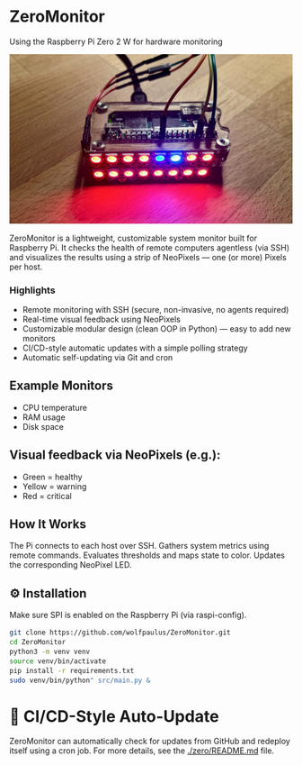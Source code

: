 # ZeroMonitor

Using the Raspberry Pi Zero 2 W for hardware monitoring

![zeromon1.jpeg](images/zeromon1.jpeg)

ZeroMonitor is a lightweight, customizable system monitor built for Raspberry Pi. 
It checks the health of remote computers agentless (via SSH) and visualizes the results 
using a strip of NeoPixels — one (or more) Pixels per host.

### Highlights
- Remote monitoring with SSH (secure, non-invasive, no agents required)
- Real-time visual feedback using NeoPixels
- Customizable modular design (clean OOP in Python) — easy to add new monitors
- CI/CD-style automatic updates with a simple polling strategy
- Automatic self-updating via Git and cron

## Example Monitors
- CPU temperature
- RAM usage
- Disk space

## Visual feedback via NeoPixels (e.g.):
- Green = healthy
- Yellow = warning
- Red = critical

## How It Works
The Pi connects to each host over SSH.
Gathers system metrics using remote commands.
Evaluates thresholds and maps state to color.
Updates the corresponding NeoPixel LED.

## ⚙️ Installation
Make sure SPI is enabled on the Raspberry Pi (via raspi-config).

```bash
git clone https://github.com/wolfpaulus/ZeroMonitor.git
cd ZeroMonitor
python3 -m venv venv
source venv/bin/activate
pip install -r requirements.txt
sudo venv/bin/python" src/main.py &
```

# 🔄 CI/CD-Style Auto-Update

ZeroMonitor can automatically check for updates from GitHub and redeploy itself using a cron job.
For more details, see the [./zero/README.md](./zero/README.md) file.
